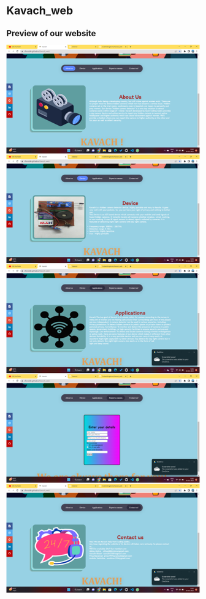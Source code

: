 # Kavach_web

<h2> Preview of our website </h2
<img src="screen.png"/>
<img src="2023-02-03 (1).png"/>
<img src="2023-02-03 (2).png"/>
<img src="2023-02-03 (3).png"/>
<img src="2023-02-03 (4).png"/>
<img src="2023-02-03 (5).png"/>
